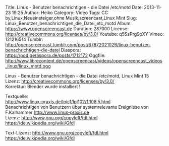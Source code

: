 Title: Linux - Benutzer benachrichtigen - die Datei /etc/motd
Date: 2013-11-23 19:25
Author: Heiko
Category: Video
Tags: CC by,Linux,Neueinsteiger,ohne Musik,screencast,Linux Mint
Slug: Linux_Benutzer_benachrichtigen_die_Datei_etc_motd
Album: https://www.openscreencast.de
Duration: 287000
License: http://creativecommons.org/licenses/by/3.0/
Youtube: q5SsPrg9pXY
Vimeo: 121216514
Tumblr: http://openscreencast.tumblr.com/post/67872021026/linux-benutzer-benachrichtigen-die-datei
Diaspora: https://pod.geraspora.de/posts/1712172
Oggfile: http://www.librecontent.de/openscreencast/videos/openscreencast_videos_linux/linux_motd.ogg

Linux - Benutzer benachrichtigen - die Datei /etc/motd, Linux Mint 15  
Lizenz: <http://creativecommons.org/licenses/by/3.0/>  
Korrektur: Blender wurde installiert !  
  
Textquelle:  
<http://www.linux-praxis.de/lpic1/lpi102/1.108.5.html>  
Benachrichtigen von Benutzern über systemrelevante Ereignisse von F.Kalhammer
<http://www.linux-praxis.de>  
Lizenz: <http://www.gnu.org/copyleft/fdl.html>
<https://de.wikipedia.org/wiki/Gfdl>  
  
Text-Lizenz: <http://www.gnu.org/copyleft/fdl.html>
<https://de.wikipedia.org/wiki/Gfdl>

